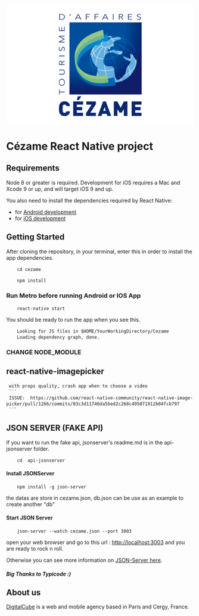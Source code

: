 ![Cezame Banner](App/Assets/Images/cezame-cover.png "Cezame")

# Cézame  React Native project

## Requirements

Node 8 or greater is required. Development for iOS requires a Mac and Xcode 9 or up, and will target iOS 9 and up.

You also need to install the dependencies required by React Native:

- for [Android development](https://facebook.github.io/react-native/docs/getting-started.html#installing-dependencies-3)
- for [iOS development](https://facebook.github.io/react-native/docs/getting-started.html#installing-dependencies)

## Getting Started 

After cloning the repository, in your terminal, enter this in order to install the app dependencies.

```
    cd cezame 
```
```
    npm install 
```

### Run Metro before running Android or IOS App
```
    react-native start
```


You should be ready to run the app when you see this.

```
    Looking for JS files in $HOME/YourWorkingDirectory/Cezame
    Loading dependency graph, done.
```

### CHANGE NODE_MODULE
  ## react-native-imagepicker
     with props quality, crash app when to choose a video
     ```
     ISSUE:  https://github.com/react-native-community/react-native-image-picker/pull/1266/commits/03c3d11746da5bed2c268c495071912b04fcb797 
     ```


## JSON SERVER (FAKE API)

If you want to run the fake api, jsonserver's readme.md is in the api-jsonserver folder.

```
    cd  api-jsonserver
```

#### Install JSONServer

```
    npm install -g json-server
```

the datas are store in cezame.json, db.json can be use as an example to create another "db"

#### Start JSON Server

```
    json-server --watch cezame.json --port 3003
```

open your web browser and go to this url : [http://localhost:3003](http://localhost:3003) and you are ready to rock n roll.

Otherwise you can see more information on [JSON-Server here](https://github.com/typicode/json-server).

##### Big Thanks to Typicode :)


## About us

[DigitalCube](https://www.digitalcube.app) is a web and mobile agency based in Paris and Cergy, France.